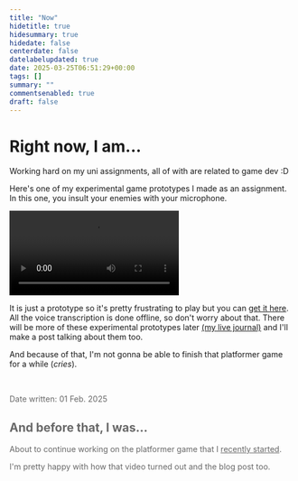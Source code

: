 ```yaml
---
title: "Now"
hidetitle: true
hidesummary: true
hidedate: false
centerdate: false
datelabelupdated: true
date: 2025-03-25T06:51:29+00:00
tags: []
summary: ""
commentsenabled: true
draft: false
---
```

# Right now, I am...

Working hard on my uni assignments, all of with are related to game dev :D

Here's one of my experimental game prototypes I made as an assignment. In this one, you insult your enemies with your microphone.

<video src="/videos/now/idontlikeyourface.mp4" controls preload="metadata"></video>

It is just a prototype so it's pretty frustrating to play but you can [get it here](https://mega.nz/file/TodxVJrA#hqgzlyt8QB57RuJxmetHqaDuhZDHHG5lbo8P93HLTGU). All the voice transcription is done offline, so don't worry about that. There will be more of these experimental prototypes later [(my live journal)](https://v3.pebblepad.com.au/spa/#/public/4jbrj5Mn6wsdGx4qztWhfmZGHr) and I'll make a post talking about them too. 

And because of that, I'm not gonna be able to finish that platformer game for a while (*cries*).

<br>

<span style="opacity: 0.65">
<p class="datewritten classicdatewritten">Date written: 01 Feb. 2025</p>

## And before that, I was...

About to continue working on the platformer game that I [recently started](https://www.youtube.com/watch?v=-yiM-IhRL6A).

I'm pretty happy with how that video turned out and the blog post too.

</span>

<br>